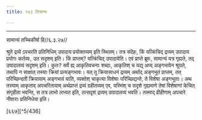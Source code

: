 ```yaml
---
title: १४३ टिप्पन्यः

---
```


[^5/433]: E2: 5,260; E6: 2,148

[^5/434]: E1 gibt svāmidharmā in Klammern

[^5/435]: E2: sruvadharmaiḥ

____________________________________________


सामान्यं तच्चिकीर्षा हि//६.३.२७//

श्रुते द्रव्ये ऽपचरति प्रतिनिधिम् उपादाय प्रयोक्तव्यम् इति स्थितम्। तत्र संदेहः, किं यत्किंचिद् द्रव्यम् उपादाय प्रयोगः कर्तव्यः, उत सदृशम् इति। किं प्राप्तम्? यत्किंचिद् उपादायेति। एवं प्राप्ते ब्रूमः, सामान्यं यत्र गृह्यते, तद् उपादातव्यं सदृशम् इति। कुतः? सर्वे ह्य् आकृतिवचनाः शब्दाः, आकृतिश् च यद्य् अप्य् अङ्गभावेन श्रूयते, तथापि न साक्षात् तस्याः क्रियां प्रत्यङ्गभावः। यत् तु क्रियासाधनं द्रव्यम् अर्थाद् अङ्गभूतं प्राप्तम्, तत् परिच्छिन्दती क्रियायाम् अङ्गभावं याति, व्यक्तेश् चाकृत्या विशेषाः परिच्छिद्यन्ते, ते विशेषा अङ्गभूताः। अथ तस्याम् आकृताव् अपचरितायाम् अर्थप्राप्तं द्रव्यं ग्रहीतव्यम् एव, यस्मिंश् च सदृशे गृह्यमाणे तेषां विशेषाणां केचित् संगृहीता भवन्ति, स तत्र लाभो लभ्यत इति, तत्सदृशं द्रव्यम् उपादातव्यं भवति। तस्माद् व्रीहीणाम् अपचारे नीवाराः प्रतिनिधेया इति।

[६६७][^5/436]
